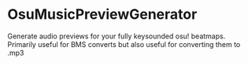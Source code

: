 # OsuMusicPreviewGenerator
Generate audio previews for your fully keysounded osu! beatmaps. Primarily useful for BMS converts but also useful for converting them to .mp3